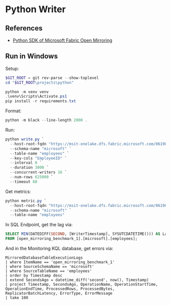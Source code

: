 # Python Writer

## References

* [Python SDK of Microsoft Fabric Open Mirroring](https://github.com/microsoft/fabric-toolbox/tree/main/tools/OpenMirroringPythonSDK)

## Run in Windows

Setup:

```powershell
$GIT_ROOT = git rev-parse --show-toplevel
cd "$GIT_ROOT\projects\python"

python -m venv venv
.\venv\Scripts\Activate.ps1
pip install -r requirements.txt
```

Format:

```powershell
python -m black --line-length 2000 .
```

Run:

```powershell
python write.py `
  --host-root-fqdn "https://msit-onelake.dfs.fabric.microsoft.com/061901d0-4d8b-4c91-b78f-2f11189fe530/83185a57-3b3c-4802-8e19-94fc046e5d4a" `
  --schema-name "microsoft" `
  --table-name "employees" `
  --key-cols "EmployeeID" `
  --interval 0 `
  --duration 3000 `
  --concurrent-writers 16 `
  --num-rows 625000 `
  --timeout 60
```

Get metrics:

```powershell
python metric.py `
  --host-root-fqdn "https://msit-onelake.dfs.fabric.microsoft.com/061901d0-4d8b-4c91-b78f-2f11189fe530/83185a57-3b3c-4802-8e19-94fc046e5d4a" `
  --schema-name "microsoft" `
  --table-name "employees"
```


In SQL Endpoint, get the lag via:

```sql
SELECT MIN(DATEDIFF(SECOND, [WriterTimestamp], SYSUTCDATETIME())) AS LastWriteAgoInSeconds
FROM [open_mirroring_benchmark_1].[microsoft].[employees];
```

And in the Monitoring KQL database, get errors via:

```kql
MirroredDatabaseTableExecutionLogs
| where ItemName == 'open_mirroring_benchmark_1'
| where SourceSchemaName == 'microsoft'
| where SourceTableName == 'employees'
| order by Timestamp desc 
| extend SecondsAgo = datetime_diff('second', now(), Timestamp)
| project Timestamp, SecondsAgo, OperationName, OperationStartTime, OperationEndTime, ProcessedRows, ProcessedBytes, ReplicatorBatchLatency, ErrorType, ErrorMessage
| take 100
```